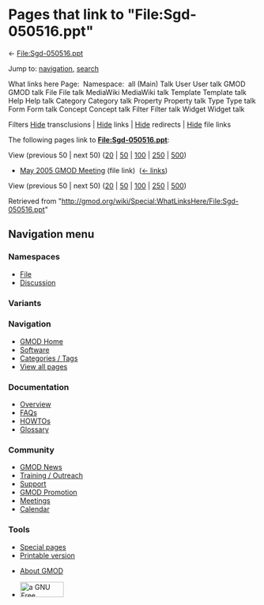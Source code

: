<div id="mw-page-base" class="noprint">

</div>

<div id="mw-head-base" class="noprint">

</div>

<div id="content" class="mw-body" role="main">

<span id="top"></span>

<div id="mw-js-message" style="display:none;">

</div>



# <span dir="auto">Pages that link to "File:Sgd-050516.ppt"</span>

<div id="bodyContent">

<div id="contentSub">

← [File:Sgd-050516.ppt](/wiki/File:Sgd-050516.ppt "File:Sgd-050516.ppt")

</div>

<div id="jump-to-nav" class="mw-jump">

Jump to: [navigation](#mw-navigation), [search](#p-search)

</div>

<div id="mw-content-text">

What links here Page:  Namespace:  all (Main) Talk User User talk GMOD
GMOD talk File File talk MediaWiki MediaWiki talk Template Template talk
Help Help talk Category Category talk Property Property talk Type Type
talk Form Form talk Concept Concept talk Filter Filter talk Widget
Widget talk

Filters
[Hide](/mediawiki/index.php?title=Special:WhatLinksHere/File:Sgd-050516.ppt&hidetrans=1 "Special:WhatLinksHere/File:Sgd-050516.ppt")
transclusions \|
[Hide](/mediawiki/index.php?title=Special:WhatLinksHere/File:Sgd-050516.ppt&hidelinks=1 "Special:WhatLinksHere/File:Sgd-050516.ppt")
links \|
[Hide](/mediawiki/index.php?title=Special:WhatLinksHere/File:Sgd-050516.ppt&hideredirs=1 "Special:WhatLinksHere/File:Sgd-050516.ppt")
redirects \|
[Hide](/mediawiki/index.php?title=Special:WhatLinksHere/File:Sgd-050516.ppt&hideimages=1 "Special:WhatLinksHere/File:Sgd-050516.ppt")
file links

The following pages link to
**[File:Sgd-050516.ppt](/wiki/File:Sgd-050516.ppt "File:Sgd-050516.ppt")**:

View (previous 50 \| next 50)
([20](/mediawiki/index.php?title=Special:WhatLinksHere/File:Sgd-050516.ppt&limit=20 "Special:WhatLinksHere/File:Sgd-050516.ppt")
\|
[50](/mediawiki/index.php?title=Special:WhatLinksHere/File:Sgd-050516.ppt&limit=50 "Special:WhatLinksHere/File:Sgd-050516.ppt")
\|
[100](/mediawiki/index.php?title=Special:WhatLinksHere/File:Sgd-050516.ppt&limit=100 "Special:WhatLinksHere/File:Sgd-050516.ppt")
\|
[250](/mediawiki/index.php?title=Special:WhatLinksHere/File:Sgd-050516.ppt&limit=250 "Special:WhatLinksHere/File:Sgd-050516.ppt")
\|
[500](/mediawiki/index.php?title=Special:WhatLinksHere/File:Sgd-050516.ppt&limit=500 "Special:WhatLinksHere/File:Sgd-050516.ppt"))

- [May 2005 GMOD
  Meeting](/wiki/May_2005_GMOD_Meeting "May 2005 GMOD Meeting") (file
  link) ‎ <span class="mw-whatlinkshere-tools">([←
  links](/mediawiki/index.php?title=Special:WhatLinksHere&target=May+2005+GMOD+Meeting "Special:WhatLinksHere"))</span>

View (previous 50 \| next 50)
([20](/mediawiki/index.php?title=Special:WhatLinksHere/File:Sgd-050516.ppt&limit=20 "Special:WhatLinksHere/File:Sgd-050516.ppt")
\|
[50](/mediawiki/index.php?title=Special:WhatLinksHere/File:Sgd-050516.ppt&limit=50 "Special:WhatLinksHere/File:Sgd-050516.ppt")
\|
[100](/mediawiki/index.php?title=Special:WhatLinksHere/File:Sgd-050516.ppt&limit=100 "Special:WhatLinksHere/File:Sgd-050516.ppt")
\|
[250](/mediawiki/index.php?title=Special:WhatLinksHere/File:Sgd-050516.ppt&limit=250 "Special:WhatLinksHere/File:Sgd-050516.ppt")
\|
[500](/mediawiki/index.php?title=Special:WhatLinksHere/File:Sgd-050516.ppt&limit=500 "Special:WhatLinksHere/File:Sgd-050516.ppt"))

</div>

<div class="printfooter">

Retrieved from
"<http://gmod.org/wiki/Special:WhatLinksHere/File:Sgd-050516.ppt>"

</div>

<div id="catlinks" class="catlinks catlinks-allhidden">

</div>

<div class="visualClear">

</div>

</div>

</div>

<div id="mw-navigation">

## Navigation menu

<div id="mw-head">



<div id="left-navigation">

<div id="p-namespaces" class="vectorTabs" role="navigation"
aria-labelledby="p-namespaces-label">

### Namespaces

- <span id="ca-nstab-image"><a href="/wiki/File:Sgd-050516.ppt" accesskey="c"
  title="View the file page [c]">File</a></span>
- <span id="ca-talk"><a
  href="/mediawiki/index.php?title=File_talk:Sgd-050516.ppt&amp;action=edit&amp;redlink=1"
  accesskey="t"
  title="Discussion about the content page [t]">Discussion</a></span>

</div>

<div id="p-variants" class="vectorMenu emptyPortlet" role="navigation"
aria-labelledby="p-variants-label">

### 

### Variants[](#)

<div class="menu">

</div>

</div>

</div>

<div id="right-navigation">





</div>



</div>

</div>

</div>

<div id="mw-panel">

<div id="p-logo" role="banner">

<a href="/wiki/Main_Page"
style="background-image: url(http://gmod.org/images/GMOD-cogs.png);"
title="Visit the main page"></a>

</div>

<div id="p-Navigation" class="portal" role="navigation"
aria-labelledby="p-Navigation-label">

### Navigation

<div class="body">

- <span id="n-GMOD-Home">[GMOD Home](/wiki/Main_Page)</span>
- <span id="n-Software">[Software](/wiki/GMOD_Components)</span>
- <span id="n-Categories-.2F-Tags">[Categories /
  Tags](/wiki/Categories)</span>
- <span id="n-View-all-pages">[View all
  pages](/wiki/Special:AllPages)</span>

</div>

</div>

<div id="p-Documentation" class="portal" role="navigation"
aria-labelledby="p-Documentation-label">

### Documentation

<div class="body">

- <span id="n-Overview">[Overview](/wiki/Overview)</span>
- <span id="n-FAQs">[FAQs](/wiki/Category:FAQ)</span>
- <span id="n-HOWTOs">[HOWTOs](/wiki/Category:HOWTO)</span>
- <span id="n-Glossary">[Glossary](/wiki/Glossary)</span>

</div>

</div>

<div id="p-Community" class="portal" role="navigation"
aria-labelledby="p-Community-label">

### Community

<div class="body">

- <span id="n-GMOD-News">[GMOD News](/wiki/GMOD_News)</span>
- <span id="n-Training-.2F-Outreach">[Training /
  Outreach](/wiki/Training_and_Outreach)</span>
- <span id="n-Support">[Support](/wiki/Support)</span>
- <span id="n-GMOD-Promotion">[GMOD
  Promotion](/wiki/GMOD_Promotion)</span>
- <span id="n-Meetings">[Meetings](/wiki/Meetings)</span>
- <span id="n-Calendar">[Calendar](/wiki/Calendar)</span>

</div>

</div>

<div id="p-tb" class="portal" role="navigation"
aria-labelledby="p-tb-label">

### Tools

<div class="body">

- <span id="t-specialpages"><a href="/wiki/Special:SpecialPages" accesskey="q"
  title="A list of all special pages [q]">Special pages</a></span>
- <span id="t-print"><a
  href="/mediawiki/index.php?title=Special:WhatLinksHere/File:Sgd-050516.ppt&amp;printable=yes"
  rel="alternate" accesskey="p"
  title="Printable version of this page [p]">Printable version</a></span>

</div>

</div>

</div>

</div>

<div id="footer" role="contentinfo">

- <span id="footer-places-about">[About
  GMOD](/wiki/GMOD:About "GMOD:About")</span>

<!-- -->

- <span id="footer-copyrightico">[<img src="http://www.gnu.org/graphics/gfdl-logo-small.png" width="88"
  height="31" alt="a GNU Free Documentation License" />](http://www.gnu.org/licenses/fdl-1.3.html)</span>


<div style="clear:both">

</div>

</div>
